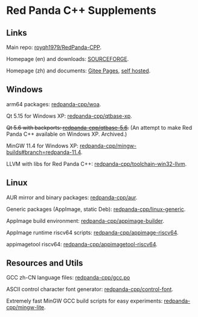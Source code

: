 # Red Panda C++ Supplements

## Links

Main repo: [royqh1979/RedPanda-CPP](https://github.com/royqh1979/RedPanda-CPP).

Homepage (en) and downloads: [SOURCEFORGE](https://sourceforge.net/projects/redpanda-cpp/).

Homepage (zh) and documents: [Gitee Pages](https://royqh1979.gitee.io/redpandacpp/), [self hosted](http://royqh.net/redpandacpp/).

## Windows

arm64 packages: [redpanda-cpp/woa](https://github.com/redpanda-cpp/woa).

Qt 5.15 for Windows XP: [redpanda-cpp/qtbase-xp](https://github.com/redpanda-cpp/qtbase-xp).

<del>Qt 5.6 with backports: [redpanda-cpp/qtbase-5.6](https://github.com/redpanda-cpp/qtbase-5.6).</del> (An attempt to make Red Panda C++ available on Windows XP. Archived.)

MinGW 11.4 for Windows XP: [redpanda-cpp/mingw-builds#branch=redpanda-11.4](https://github.com/redpanda-cpp/mingw-builds/tree/redpanda-11.4).

LLVM with libs for Red Panda C++: [redpanda-cpp/toolchain-win32-llvm](https://github.com/redpanda-cpp/toolchain-win32-llvm).

## Linux

AUR mirror and binary packages: [redpanda-cpp/aur](https://github.com/redpanda-cpp/aur).

Generic packages (AppImage, static Deb): [redpanda-cpp/linux-generic](https://github.com/redpanda-cpp/linux-generic).

AppImage build environment: [redpanda-cpp/appimage-builder](https://github.com/redpanda-cpp/appimage-builder).

AppImage runtime riscv64 scripts: [redpanda-cpp/appimage-riscv64](https://github.com/redpanda-cpp/appimage-riscv64).

appimagetool riscv64: [redpanda-cpp/appimagetool-riscv64](https://github.com/redpanda-cpp/appimage-riscv64).

## Resources and Utils

GCC zh-CN language files: [redpanda-cpp/gcc.po](https://github.com/redpanda-cpp/gcc.po)

ASCII control character font generator: [redpanda-cpp/control-font](https://github.com/redpanda-cpp/control-font).

Extremely fast MinGW GCC build scripts for easy experiments: [redpanda-cpp/mingw-lite](https://github.com/redpanda-cpp/mingw-lite).
